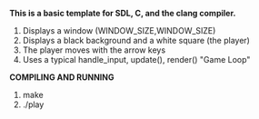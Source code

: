 **This is a basic template for SDL, C, and the clang compiler.**
1. Displays a window (WINDOW_SIZE,WINDOW_SIZE)
2. Displays a black background and a white square (the player)
4. The player moves with the arrow keys
5. Uses a typical handle_input, update(), render() "Game Loop"
   
**COMPILING AND RUNNING**
1. make
2. ./play


